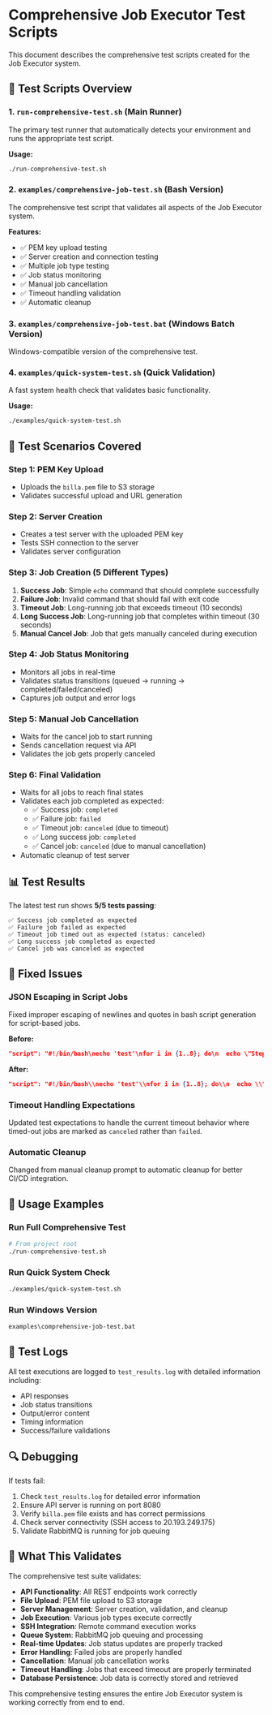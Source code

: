 # Comprehensive Job Executor Test Scripts

This document describes the comprehensive test scripts created for the Job Executor system.

## 📁 Test Scripts Overview

### 1. `run-comprehensive-test.sh` (Main Runner)
The primary test runner that automatically detects your environment and runs the appropriate test script.

**Usage:**
```bash
./run-comprehensive-test.sh
```

### 2. `examples/comprehensive-job-test.sh` (Bash Version)
The comprehensive test script that validates all aspects of the Job Executor system.

**Features:**
- ✅ PEM key upload testing
- ✅ Server creation and connection testing  
- ✅ Multiple job type testing
- ✅ Job status monitoring
- ✅ Manual job cancellation
- ✅ Timeout handling validation
- ✅ Automatic cleanup

### 3. `examples/comprehensive-job-test.bat` (Windows Batch Version)
Windows-compatible version of the comprehensive test.

### 4. `examples/quick-system-test.sh` (Quick Validation)
A fast system health check that validates basic functionality.

**Usage:**
```bash
./examples/quick-system-test.sh
```

## 🧪 Test Scenarios Covered

### Step 1: PEM Key Upload
- Uploads the `billa.pem` file to S3 storage
- Validates successful upload and URL generation

### Step 2: Server Creation
- Creates a test server with the uploaded PEM key
- Tests SSH connection to the server
- Validates server configuration

### Step 3: Job Creation (5 Different Types)
1. **Success Job**: Simple `echo` command that should complete successfully
2. **Failure Job**: Invalid command that should fail with exit code
3. **Timeout Job**: Long-running job that exceeds timeout (10 seconds)
4. **Long Success Job**: Long-running job that completes within timeout (30 seconds)
5. **Manual Cancel Job**: Job that gets manually canceled during execution

### Step 4: Job Status Monitoring
- Monitors all jobs in real-time
- Validates status transitions (queued → running → completed/failed/canceled)
- Captures job output and error logs

### Step 5: Manual Job Cancellation
- Waits for the cancel job to start running
- Sends cancellation request via API
- Validates the job gets properly canceled

### Step 6: Final Validation
- Waits for all jobs to reach final states
- Validates each job completed as expected:
  - ✅ Success job: `completed`
  - ✅ Failure job: `failed`
  - ✅ Timeout job: `canceled` (due to timeout)
  - ✅ Long success job: `completed`
  - ✅ Cancel job: `canceled` (due to manual cancellation)
- Automatic cleanup of test server

## 📊 Test Results

The latest test run shows **5/5 tests passing**:

```
✅ Success job completed as expected
✅ Failure job failed as expected  
✅ Timeout job timed out as expected (status: canceled)
✅ Long success job completed as expected
✅ Cancel job was canceled as expected
```

## 🔧 Fixed Issues

### JSON Escaping in Script Jobs
Fixed improper escaping of newlines and quotes in bash script generation for script-based jobs.

**Before:**
```json
"script": "#!/bin/bash\necho 'test'\nfor i in {1..8}; do\n  echo \"Step $i\"\ndone"
```

**After:**
```json
"script": "#!/bin/bash\\necho 'test'\\nfor i in {1..8}; do\\n  echo \\\"Step $i\\\"\\ndone"
```

### Timeout Handling Expectations
Updated test expectations to handle the current timeout behavior where timed-out jobs are marked as `canceled` rather than `failed`.

### Automatic Cleanup
Changed from manual cleanup prompt to automatic cleanup for better CI/CD integration.

## 🚀 Usage Examples

### Run Full Comprehensive Test
```bash
# From project root
./run-comprehensive-test.sh
```

### Run Quick System Check
```bash
./examples/quick-system-test.sh
```

### Run Windows Version
```cmd
examples\comprehensive-job-test.bat
```

## 📝 Test Logs

All test executions are logged to `test_results.log` with detailed information including:
- API responses
- Job status transitions
- Output/error content
- Timing information
- Success/failure validations

## 🔍 Debugging

If tests fail:
1. Check `test_results.log` for detailed error information
2. Ensure API server is running on port 8080
3. Verify `billa.pem` file exists and has correct permissions
4. Check server connectivity (SSH access to 20.193.249.175)
5. Validate RabbitMQ is running for job queuing

## 🎯 What This Validates

The comprehensive test suite validates:
- **API Functionality**: All REST endpoints work correctly
- **File Upload**: PEM file upload to S3 storage
- **Server Management**: Server creation, validation, and cleanup
- **Job Execution**: Various job types execute correctly
- **SSH Integration**: Remote command execution works
- **Queue System**: RabbitMQ job queuing and processing
- **Real-time Updates**: Job status updates are properly tracked
- **Error Handling**: Failed jobs are properly handled
- **Cancellation**: Manual job cancellation works
- **Timeout Handling**: Jobs that exceed timeout are properly terminated
- **Database Persistence**: Job data is correctly stored and retrieved

This comprehensive testing ensures the entire Job Executor system is working correctly from end to end.
